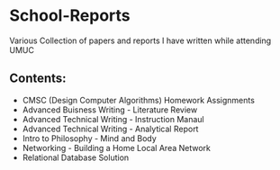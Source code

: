# School-Reports
Various Collection of papers and reports I have written while attending UMUC

## Contents:
- CMSC (Design Computer Algorithms) Homework Assignments 
- Advanced Buisness Writing - Literature Review
- Advanced Technical Writing - Instruction Manaul
- Advanced Technical Writing - Analytical Report
- Intro to Philosophy - Mind and Body
- Networking - Building a Home Local Area Network
- Relational Database Solution
